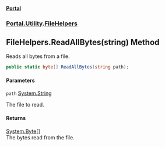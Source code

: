 #### [Portal](index.md 'index')
### [Portal.Utility](Portal.Utility.md 'Portal.Utility').[FileHelpers](FileHelpers.md 'Portal.Utility.FileHelpers')

## FileHelpers.ReadAllBytes(string) Method

Reads all bytes from a file.

```csharp
public static byte[] ReadAllBytes(string path);
```
#### Parameters

<a name='Portal.Utility.FileHelpers.ReadAllBytes(string).path'></a>

`path` [System.String](https://docs.microsoft.com/en-us/dotnet/api/System.String 'System.String')

The file to read.

#### Returns
[System.Byte](https://docs.microsoft.com/en-us/dotnet/api/System.Byte 'System.Byte')[[]](https://docs.microsoft.com/en-us/dotnet/api/System.Array 'System.Array')  
The bytes read from the file.